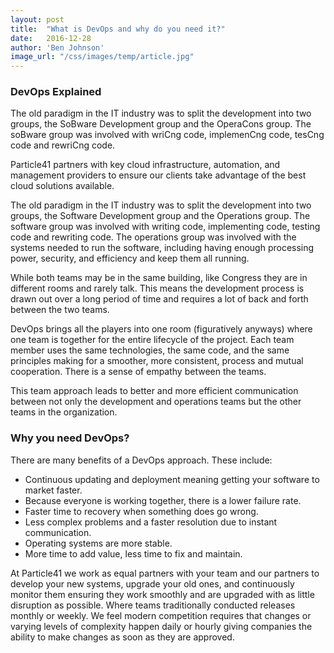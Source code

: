 ```yaml
---
layout: post
title:  "What is DevOps and why do you need it?"
date:   2016-12-28
author: 'Ben Johnson'
image_url: "/css/images/temp/article.jpg"
---
```


### DevOps __Explained__

The old paradigm in the IT industry was to split the development into two groups, the SoBware Development group and the OperaCons group. The soBware group was involved with wriCng code, implemenCng code, tesCng code and rewriCng code.

Particle41 partners with key cloud infrastructure, automation, and management providers to ensure our clients take advantage of the best cloud solutions available.

The old paradigm in the IT industry was to split the development into two groups, the Software Development group and the Operations group. The software group was involved with writing code, implementing code, testing code and rewriting code. The operations group was involved with the systems needed to run the software, including having enough processing power, security, and efficiency and keep them all running.

While both teams may be in the same building, like Congress they are in different rooms and rarely talk. This means the development process is drawn out over a long period of time and requires a lot of back and forth between the two teams.

DevOps brings all the players into one room (figuratively anyways) where one team is together for the entire lifecycle of the project. Each team member uses the same technologies, the same code, and the same principles making for a smoother, more consistent, process and mutual cooperation. There is a sense of empathy between the teams.

This team approach leads to better and more efficient communication between not only the development and operations teams but the other teams in the organization.

### Why __you need DevOps?__

There are many benefits of a DevOps approach. These include:

 - Continuous updating and deployment meaning getting your software to market faster.
 - Because everyone is working together, there is a lower failure rate.
 - Faster time to recovery when something does go wrong.
 - Less complex problems and a faster resolution due to instant communication.
 - Operating systems are more stable.
 - More time to add value, less time to fix and maintain.

At Particle41 we work as equal partners with your team and our partners to develop your new systems, upgrade your old ones, and continuously monitor them ensuring they work smoothly and are upgraded with as little disruption as possible. Where teams traditionally conducted releases monthly or weekly. We feel modern competition requires that changes or varying levels of complexity happen daily or hourly giving companies the ability to make changes as soon as they are approved.